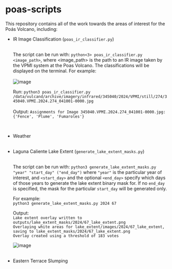 # poas-scripts

This repository contains all of the work towards the areas of interest for the Poás Volcano, including:
- IR Image Classification (`poas_ir_classifier.py`) <br> <br>

  The script can be run with: ```python<3> poas_ir_classifier.py <image_path>```, where <image_path> is the path to an IR image taken by the VPMI system at the Poas Volcano. The classifications will be displayed on the terminal. For example: <br> <br>
  ![image](https://github.com/user-attachments/assets/efca945a-80ae-435e-abc8-60c2c26f3275)

   Run: ```python3 poas_ir_classifier.py /data/vulcand/archive/imagery/infrared/345040/2024/VPMI/still/274/345040.VPMI.2024.274_041001-0000.jpg``` <br> <br>
   Output: ```Assignments for Image 345040.VPMI.2024.274_041001-0000.jpg: {'Fence', 'Plume', 'Fumaroles'}```

  <br>
- Weather <br>
  <br>
- Laguna Caliente Lake Extent (`generate_lake_extent_masks.py`)  <br> <br>

  The script can be run with: ```python3 generate_lake_extent_masks.py "year" "start_day" ("end_day")``` where `"year"` is the particular year of interest, and `<start_day>` and the optional `<end_day>` specify which days of those years to generate the lake extent binary mask for.  If no `end_day` is specified, the mask for the particular `start_day` will be generated only.  
  
  For example:  
  ```python3 generate_lake_extent_masks.py 2024 67```  
  
  Output: <br>
  ```Lake extent overlay written to outputs/lake_extent_masks/2024/67_lake_extent.png```<br>
  ```Overlaying white areas for lake_extent/images/2024/67_lake_extent, saving to lake_extent_masks/2024/67_lake_extent.png```<br>
  ```Overlay created using a threshold of 183 votes```

  ![image](https://github.com/user-attachments/assets/3b0929af-67a5-412a-bc00-6907e9b25a9a) <br>
  <br>
- Eastern Terrace Slumping
